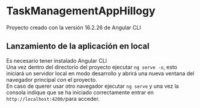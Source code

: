 # TaskManagementAppHillogy

Proyecto creado con la versión 16.2.26 de Angular CLI

## Lanzamiento de la aplicación en local

Es necesario tener instalado Angular CLI  
Una vez dentro del directorio del proyecto ejecutar `ng serve -o`, esto iniciará un servidor local en modo desarrollo y abrirá una nueva ventana del navegador principal con el proyecto.  
En caso de querer usar otro navegador ejecutar `ng serve` y una vez la consola indique que se ha iniciado correctamente entrar en `http://localhost:4200/`para acceder.  

